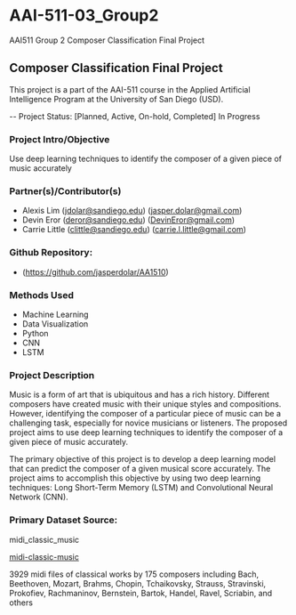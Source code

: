 # AAI-511-03_Group2
AAI511 Group 2 Composer Classification Final Project

## Composer Classification Final Project

This project is a part of the AAI-511 course in the Applied Artificial Intelligence Program at the University of San Diego (USD). 

-- Project Status: [Planned, Active, On-hold, Completed]
In Progress

### Project Intro/Objective

Use deep learning techniques to identify the composer of a given piece of music accurately


### Partner(s)/Contributor(s)  
* Alexis Lim (jdolar@sandiego.edu) (jasper.dolar@gmail.com)
* Devin Eror (deror@sandiego.edu) (DevinEror@gmail.com)
* Carrie Little (clittle@sandiego.edu) (carrie.l.little@gmail.com)

### Github Repository: 
*	(https://github.com/jasperdolar/AA1510)


### Methods Used

*	Machine Learning
*	Data Visualization
*	Python
* CNN
*	LSTM 

### Project Description

Music is a form of art that is ubiquitous and has a rich history. Different composers have created music with their unique styles and compositions. However, identifying the composer of a particular piece of music can be a challenging task, especially for novice musicians or listeners. The proposed project aims to use deep learning techniques to identify the composer of a given piece of music accurately.

The primary objective of this project is to develop a deep learning model that can predict the composer of a given musical score accurately. The project aims to accomplish this objective by using two deep learning techniques: Long Short-Term Memory (LSTM) and Convolutional Neural Network (CNN).

### Primary Dataset Source: 
midi_classic_music

[midi-classic-music](https://www.kaggle.com/datasets/blanderbuss/midi-classic-music)

3929 midi files of classical works by 175 composers including Bach, Beethoven, Mozart, Brahms, Chopin, Tchaikovsky, Strauss, Stravinski, Prokofiev, Rachmaninov, Bernstein, Bartok, Handel, Ravel, Scriabin, and others
